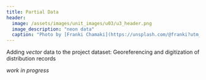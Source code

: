 ```yaml
---
title: Partial Data
header:
  image: /assets/images/unit_images/u03/u3_header.png
  image_description: "neon data"
  caption: "Photo by [Franki Chamaki](https://unsplash.com/@franki?utm_source=unsplash&amp;utm_medium=referral&amp;utm_content=creditCopyText) [from unsplash](https://unsplash.com/s/photos/data?utm_source=unsplash&amp;utm_medium=referral&amp;utm_content=creditCopyText)"
---
```


Adding *vector* data to the project dataset: Georeferencing and digitization of distribution records

<!--more-->


_work in progress_
